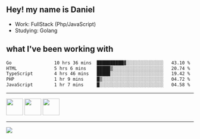 ## Hey! my name is Daniel

- Work: FullStack (Php/JavaScript)
- Studying: Golang

## what I've been working with
<!--START_SECTION:waka-->

```txt
Go                10 hrs 36 mins  ██████████▓░░░░░░░░░░░░░░   43.10 %
HTML              5 hrs 6 mins    █████▒░░░░░░░░░░░░░░░░░░░   20.74 %
TypeScript        4 hrs 46 mins   █████░░░░░░░░░░░░░░░░░░░░   19.42 %
PHP               1 hr 9 mins     █▒░░░░░░░░░░░░░░░░░░░░░░░   04.72 %
JavaScript        1 hr 7 mins     █░░░░░░░░░░░░░░░░░░░░░░░░   04.58 %
```

<!--END_SECTION:waka-->
    

<hr>
<div>
    <img height="45" src="https://img.icons8.com/color/48/000000/nodejs.png"/>
    <img height="45" src="https://www.vectorlogo.zone/logos/golang/golang-ar21.svg">
    <img height="45" src="https://www.vectorlogo.zone/logos/nestjs/nestjs-icon.svg">
</div>
<hr>
<div>
    <a href="https://www.linkedin.com/in/daniel-lucas-bb7b82193/" target="_blank">
        <img src="https://img.shields.io/badge/LinkedIn-0077B5?style=for-the-badge&logo=linkedin&logoColor=white">
    </a>
</div>
